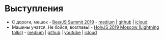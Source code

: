 # Выступления

- С дороги, мешок - [BeerJS Summit 2019](https://beerjssummit.com/) - [medium](https://medium.com/maria-machine/from-the-road-meshok-4b5d2612d983) | [github](/talks/from-the-road-meshok/readme.md) | [icloud](https://www.icloud.com/keynote/0CQ9RP5sYAX672pk5-T4f2lig#from-the-road-meshok)
- Машины учатся. Не бойся, возглавь! - [HolyJS 2019 Moscow (Lightning talks)](https://holyjs-moscow.ru) - [medium](https://medium.com/maria-machine/machines-are-learning-dont-be-afraid-16e6bee70f93) | [github](/talks/machines-are-learning-dont-be-afraid/readme.md) | [youtube](https://youtu.be/8OkhauJfTRI) | [icloud](https://www.icloud.com/keynote/0p5KDGimWhZJBd1bf63HS4Uew#machines-learning%2C_react)
